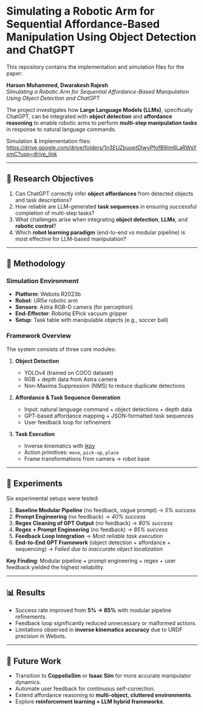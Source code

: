 # Simulating a Robotic Arm for Sequential Affordance-Based Manipulation Using Object Detection and ChatGPT  

This repository contains the implementation and simulation files for the paper:  

**Haroon Muhammed, Dwarakesh Rajesh**  
*Simulating a Robotic Arm for Sequential Affordance-Based Manipulation Using Object Detection and ChatGPT*  

The project investigates how **Large Language Models (LLMs)**, specifically ChatGPT, can be integrated with **object detection** and **affordance reasoning** to enable robotic arms to perform **multi-step manipulation tasks** in response to natural language commands.  

Simulation & Implementation files: https://drive.google.com/drive/folders/1n3EUZbuvptDlwyPfofB9im6LaRWsYxmC?usp=drive_link

---

## 🧩 Research Objectives  
1. Can ChatGPT correctly infer **object affordances** from detected objects and task descriptions?  
2. How reliable are LLM-generated **task sequences** in ensuring successful completion of multi-step tasks?  
3. What challenges arise when integrating **object detection**, **LLMs**, and **robotic control**?  
4. Which **robot learning paradigm** (end-to-end vs modular pipeline) is most effective for LLM-based manipulation?  

---

## 📖 Methodology  

### Simulation Environment  
- **Platform**: Webots R2023b  
- **Robot**: UR5e robotic arm  
- **Sensors**: Astra RGB-D camera (for perception)  
- **End-Effector**: Robotiq EPick vacuum gripper  
- **Setup**: Task table with manipulable objects (e.g., soccer ball)  

### Framework Overview  
The system consists of three core modules:  

1. **Object Detection**  
   - YOLOv4 (trained on COCO dataset)  
   - RGB + depth data from Astra camera  
   - Non-Maxima Suppression (NMS) to reduce duplicate detections  

2. **Affordance & Task Sequence Generation**  
   - Input: natural language command + object detections + depth data  
   - GPT-based affordance mapping + JSON-formatted task sequences  
   - User feedback loop for refinement  

3. **Task Execution**  
   - Inverse kinematics with [ikpy](https://github.com/Phylliade/ikpy)  
   - Action primitives: `move`, `pick-up`, `place`  
   - Frame transformations from camera → robot base  

---

## 🔬 Experiments  

Six experimental setups were tested:  

1. **Baseline Modular Pipeline** (no feedback, vague prompt) → *5% success*  
2. **Prompt Engineering** (no feedback) → *40% success*  
3. **Regex Cleaning of GPT Output** (no feedback) → *80% success*  
4. **Regex + Prompt Engineering** (no feedback) → *85% success*  
5. **Feedback Loop Integration** → *Most reliable task execution*  
6. **End-to-End GPT Framework** (object detection + affordance + sequencing) → *Failed due to inaccurate object localization*  

**Key Finding**: Modular pipeline + prompt engineering + regex + user feedback yielded the highest reliability.  

---

## 📊 Results  

- Success rate improved from **5% → 85%** with modular pipeline refinements.  
- Feedback loop significantly reduced unnecessary or malformed actions.  
- Limitations observed in **inverse kinematics accuracy** due to URDF precision in Webots.  

---

## 📌 Future Work  

- Transition to **CoppeliaSim** or **Isaac Sim** for more accurate manipulator dynamics.  
- Automate user feedback for continuous self-correction.  
- Extend affordance reasoning to **multi-object, cluttered environments**.  
- Explore **reinforcement learning + LLM hybrid frameworks**.  
